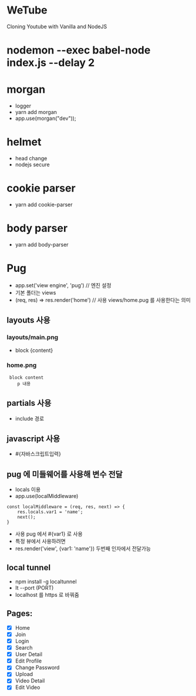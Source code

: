 # WeTube

Cloning Youtube with Vanilla and NodeJS

# nodemon --exec babel-node index.js --delay 2

# morgan 
- logger
- yarn add morgan
- app.use(morgan("dev")); 

# helmet
- head change
- nodejs secure

# cookie parser
- yarn add cookie-parser

# body parser
- yarn add body-parser

# Pug
- app.set('view engine', 'pug') // 엔진 설정
- 기본 폴더는 views
- (req, res) => res.render('home') // 사용 views/home.pug 를 사용한다는 의미
## layouts 사용
### layouts/main.png 
- block {content}
### home.png
```
 block content
    p 내용
```
## partials 사용
- include 경로

## javascript 사용
- #{자바스크립트입력}

## pug 에 미들웨어를 사용해 변수 전달
- locals 이용
- app.use(localMiddleware)
```
const localMiddleware = (req, res, next) => {
    res.locals.var1 = 'name';
    next();
}
```
- 사용 pug 에서 #{var1} 로 사용
- 특정 뷰에서 사용하려면
- res.render('view', {var1: 'name'}) 두번째 인자에서 전달가능

## local tunnel
- npm install -g localtunnel
- lt --port (PORT) 
- localhost 를 https 로 바꿔줌

## Pages:

- [x] Home
- [x] Join
- [x] Login
- [x] Search
- [x] User Detail
- [x] Edit Profile
- [x] Change Password
- [x] Upload
- [x] Video Detail
- [x] Edit Video